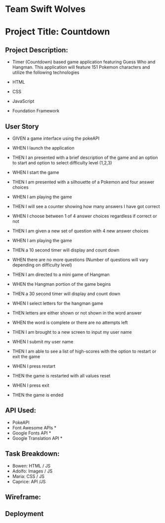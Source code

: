 # Team Swift Wolves
# Project Title: Countdown

## Project Description: 
- Timer (Countdown) based game application featuring Guess Who and Hangman. This application will feature 151 Pokemon characters and utilize the following technologies

- HTML
- CSS
- JavaScript
- Foundation Framework


## User Story


- GIVEN a game interface using the pokeAPI
- WHEN I launch the application
- THEN I an presented with a brief description of the game and an option to start and option to select difficulty level (1,2,3)

- WHEN I start the game
- THEN I am presented with a silhouette  of a Pokemon and four answer choices

- WHEN I am playing the game
- THEN I will see a counter showing how many answers I have got correct

- WHEN I choose between 1 of 4 answer choices regardless if correct or not
- THEN I am given a new set of question with 4 new answer choices

- WHEN I am playing the game
- THEN a 10 second timer will display and count down

- WHEN there are no more questions (Number of questions will vary depending on difficulty level)
- THEN I am directed to a mini game of Hangman

- WHEN the Hangman portion of the game begins
- THEN a 30 second timer will display and count down

- WHEN I select letters for the hangman game
- THEN letters are either shown or not shown in the word answer

- WHEN the word is complete or there are no attempts left
- THEN I am brought to a new screen to input my user name

- WHEN I submit my user name
- THEN I am able to see a list of high-scores with the option to restart or exit the game

- WHEN I press restart
- THEN the game is restarted with all values reset

- WHEN I press exit
- THEN the game is ended

## API Used:
- PokeAPI
- Font Awesome APIs *
- Google Fonts API *
- Google Translation API *

## Task Breakdown:
- Bowen: HTML / JS
- Adolfo: Images / JS
- Maria: CSS / JS
- Caprice: API  /JS

## Wireframe: 


## Deployment
